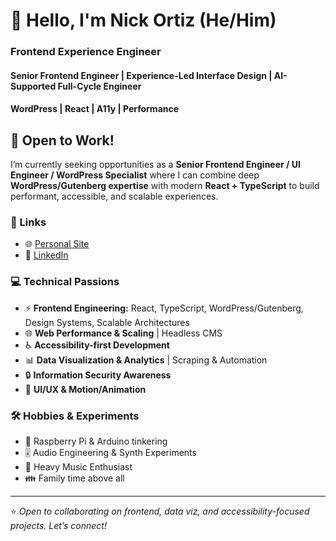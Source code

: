 # 👋 Hello, I'm Nick Ortiz (He/Him)  
### Frontend Experience Engineer 
#### Senior Frontend Engineer | Experience-Led Interface Design | AI-Supported Full-Cycle Engineer
#### WordPress | React | A11y | Performance

## 📢 Open to Work!
I’m currently seeking opportunities as a **Senior Frontend Engineer / UI Engineer / WordPress Specialist** where I can combine deep **WordPress/Gutenberg expertise** with modern **React + TypeScript** to build performant, accessible, and scalable experiences.  

### 🔗 Links
- 🌐 [Personal Site](https://NickOrtiz.com)  
- 💼 [LinkedIn](https://www.linkedin.com/in/nickeortiz/)  

### 💻 Technical Passions
- ⚡ **Frontend Engineering:** React, TypeScript, WordPress/Gutenberg, Design Systems, Scalable Architectures  
- 🌐 **Web Performance & Scaling** | Headless CMS  
- ♿ **Accessibility-first Development**  
- 📊 **Data Visualization & Analytics** | Scraping & Automation  
- 🔒 **Information Security Awareness**  
- 🎨 **UI/UX & Motion/Animation**  

### 🛠️ Hobbies & Experiments
- 🥧 Raspberry Pi & Arduino tinkering  
- 🎚️ Audio Engineering & Synth Experiments  
- 🤘 Heavy Music Enthusiast  
- 👪 Family time above all  

---
⭐️ *Open to collaborating on frontend, data viz, and accessibility-focused projects. Let’s connect!*  
